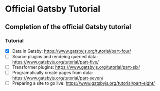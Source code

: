 # Official Gatsby Tutorial

## Completion of the official Gatsby tutorial

### Tutorial

- [x] Data in Gatsby: https://www.gatsbyjs.org/tutorial/part-four/
- [ ] Source plugins and rendeing queried data: https://www.gatsbyjs.org/tutorial/part-five/
- [ ] Transformer plugins: https://www.gatsbyjs.org/tutorial/part-six/
- [ ] Programatically create pages from data: https://www.gatsbyjs.org/tutorial/part-seven/
- [ ] Preparing a site to go live: https://www.gatsbyjs.org/tutorial/part-eight/
